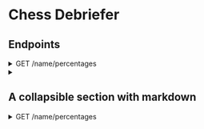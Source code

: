 # Chess Debriefer
## Endpoints
<details>
	<summary>GET /name/percentages</summary>
	
	## URI parameters
	* opponent : (optional) find only the matches played against this opponent
	* from : (optional)
</details>

<details>
	<summary></summary>
	

</details>

## A collapsible section with markdown
<details>
  <summary>GET /name/percentages</summary>
  
  ### URI parameters
  * **opponent** : (optional) find only the matches played against this opponent
  * **from** : (optional)
</details>
